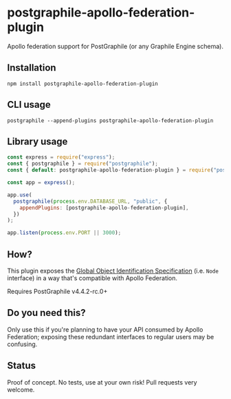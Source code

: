 # postgraphile-apollo-federation-plugin

Apollo federation support for PostGraphile (or any Graphile Engine schema).

## Installation

```shell
npm install postgraphile-apollo-federation-plugin
```

## CLI usage

```shell
postgraphile --append-plugins postgraphile-apollo-federation-plugin
```

## Library usage

```js
const express = require("express");
const { postgraphile } = require("postgraphile");
const { default: postgraphile-apollo-federation-plugin } = require("postgraphile-apollo-federation-plugin");

const app = express();

app.use(
  postgraphile(process.env.DATABASE_URL, "public", {
    appendPlugins: [postgraphile-apollo-federation-plugin],
  })
);

app.listen(process.env.PORT || 3000);
```

## How?

This plugin exposes the [Global Object Identification
Specification](https://facebook.github.io/relay/graphql/objectidentification.htm)
(i.e. `Node` interface) in a way that's compatible with Apollo Federation.

Requires PostGraphile v4.4.2-rc.0+

## Do you need this?

Only use this if you're planning to have your API consumed by Apollo
Federation; exposing these redundant interfaces to regular users may be
confusing.

## Status

Proof of concept. No tests, use at your own risk! Pull requests very welcome.
